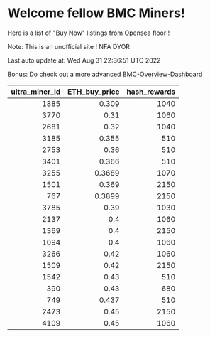 # Welcome fellow BMC Miners!
Here is a list of "Buy Now" listings from Opensea floor !

Note: This is an unofficial site ! NFA DYOR

Last auto update at: Wed Aug 31 22:36:51 UTC 2022

Bonus: Do check out a more advanced [BMC-Overview-Dashboard](https://dune.com/defifunk/BMC-Overview-Dashboard)


|   ultra_miner_id |   ETH_buy_price |   hash_rewards |
|-----------------:|----------------:|---------------:|
|             1885 |          0.309  |           1040 |
|             3770 |          0.31   |           1060 |
|             2681 |          0.32   |           1040 |
|             3185 |          0.355  |            510 |
|             2753 |          0.36   |            510 |
|             3401 |          0.366  |            510 |
|             3255 |          0.3689 |           1070 |
|             1501 |          0.369  |           2150 |
|              767 |          0.3899 |           2150 |
|             3785 |          0.39   |           1030 |
|             2137 |          0.4    |           1060 |
|             1369 |          0.4    |           2150 |
|             1094 |          0.4    |           1060 |
|             3266 |          0.42   |           1060 |
|             1509 |          0.42   |           2150 |
|             1542 |          0.43   |            510 |
|              390 |          0.43   |            680 |
|              749 |          0.437  |            510 |
|             2473 |          0.45   |           2150 |
|             4109 |          0.45   |           1060 |